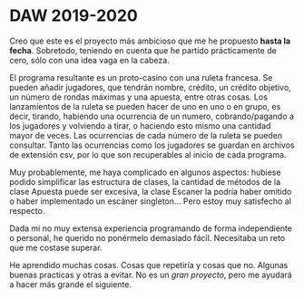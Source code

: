 # DAW 2019-2020
 
Creo que este es el proyecto más ambicioso que me he propuesto **hasta la fecha**. Sobretodo, teniendo en cuenta que he partido prácticamente de cero, sólo con una idea vaga en la cabeza.

El programa resultante es un proto-casino con una ruleta francesa.
Se pueden añadir jugadores, que tendrán nombre, crédito, un crédito objetivo, un número de rondas máximas y una apuesta, entre otras cosas.
Los lanzamientos de la ruleta se pueden hacer de uno en uno o en grupo, es decir, tirando, habiendo una ocurrencia de un numero, cobrando/pagando a los jugadores y volviendo a tirar, o haciendo esto mismo una cantidad mayor de veces.
Las ocurrencias de cada número de la ruleta se pueden consultar.
Tanto las ocurrencias como los jugadores se guardan en archivos de extensión csv, por lo que son recuperables al inicio de cada programa.

Muy probablemente, me haya complicado en algunos aspectos: hubiese podido simplificar las estructura de clases, la cantidad de métodos de la clase Apuesta puede ser excesiva, la clase Escaner la podría haber omitido o haber implementado un escáner singleton... Pero estoy muy satisfecho al respecto.

Dada mi no muy extensa experiencia programando de forma independiente o personal, he querido no ponérmelo demasiado fácil. Necesitaba un reto que me costase superar.

He aprendido muchas cosas. Cosas que repetiría y cosas que no. Algunas buenas practicas y otras a evitar. No es un *gran proyecto*, pero me ayudará a hacer más grande el siguiente.
